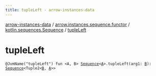 ```yaml
---
title: tupleLeft - arrow-instances-data
---
```


[arrow-instances-data](../../index.html) / [arrow.instances.sequence.functor](../index.html) / [kotlin.sequences.Sequence](index.html) / [tupleLeft](./tuple-left.html)

# tupleLeft

`@JvmName("tupleLeft") fun <A, B> `[`Sequence`](https://kotlinlang.org/api/latest/jvm/stdlib/kotlin.sequences/-sequence/index.html)`<`[`A`](tuple-left.html#A)`>.tupleLeft(arg1: `[`B`](tuple-left.html#B)`): `[`Sequence`](https://kotlinlang.org/api/latest/jvm/stdlib/kotlin.sequences/-sequence/index.html)`<Tuple2<`[`B`](tuple-left.html#B)`, `[`A`](tuple-left.html#A)`>>`